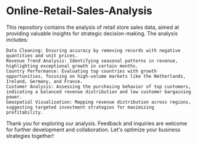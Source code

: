 # Online-Retail-Sales-Analysis
This repository contains the analysis of retail store sales data, aimed at providing valuable insights for strategic decision-making. The analysis includes:

    Data Cleaning: Ensuring accuracy by removing records with negative quantities and unit prices.
    Revenue Trend Analysis: Identifying seasonal patterns in revenue, highlighting exceptional growth in certain months.
    Country Performance: Evaluating top countries with growth opportunities, focusing on high-volume markets like the Netherlands, Ireland, Germany, and France.
    Customer Analysis: Assessing the purchasing behavior of top customers, indicating a balanced revenue distribution and low customer bargaining power.
    Geospatial Visualization: Mapping revenue distribution across regions, suggesting targeted investment strategies for maximizing profitability.

Thank you for exploring our analysis. Feedback and inquiries are welcome for further development and collaboration. Let's optimize your business strategies together!
